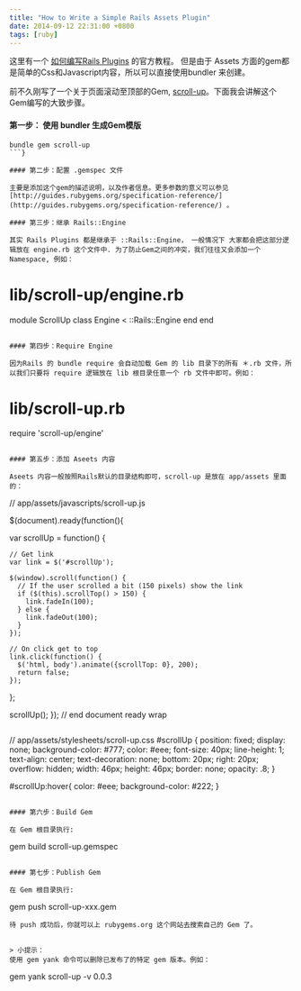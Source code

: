 ```yaml
---
title: "How to Write a Simple Rails Assets Plugin"
date: 2014-09-12 22:31:00 +0800
tags: [ruby]
---
```


这里有一个 [如何编写Rails Plugins](http://guides.rubyonrails.org/plugins.html) 的官方教程。 但是由于 Assets 方面的gem都是简单的Css和Javascript内容，所以可以直接使用bundler 来创建。

前不久刚写了一个关于页面滚动至顶部的Gem, [scroll-up](http://rubygems.org/gems/scroll-up)。下面我会讲解这个Gem编写的大致步骤。

#### 第一步： 使用 bundler 生成Gem模版

```
bundle gem scroll-up
```}

#### 第二步：配置 .gemspec 文件

主要是添加这个gem的描述说明，以及作者信息。更多参数的意义可以参见 [http://guides.rubygems.org/specification-reference/](http://guides.rubygems.org/specification-reference/) 。

#### 第三步：继承 Rails::Engine

其实 Rails Plugins 都是继承于 ::Rails::Engine， 一般情况下 大家都会把这部分逻辑放在 engine.rb 这个文件中. 为了防止Gem之间的冲突，我们往往又会添加一个 Namespace, 例如：

```
# lib/scroll-up/engine.rb
module ScrollUp
  class Engine < ::Rails::Engine
  end
end
```

#### 第四步：Require Engine

因为Rails 的 bundle require 会自动加载 Gem 的 lib 目录下的所有 ＊.rb 文件，所以我们只要将 require 逻辑放在 lib 根目录任意一个 rb 文件中即可。例如：

```
# lib/scroll-up.rb
require 'scroll-up/engine'
```

#### 第五步：添加 Aseets 内容

Aseets 内容一般按照Rails默认的目录结构即可，scroll-up 是放在 app/assets 里面的：

```
// app/assets/javascripts/scroll-up.js

$(document).ready(function(){

  var scrollUp = function() {

    // Get link
    var link = $('#scrollUp');

    $(window).scroll(function() {
      // If the user scrolled a bit (150 pixels) show the link
      if ($(this).scrollTop() > 150) {
        link.fadeIn(100);
      } else {
        link.fadeOut(100);
      }
    });

    // On click get to top
    link.click(function() {
      $('html, body').animate({scrollTop: 0}, 200);
      return false;
    });
  };

  scrollUp();
}); // end document ready wrap

```

```
// app/assets/stylesheets/scroll-up.css
#scrollUp {
  position: fixed;
  display: none;
  background-color: #777;
  color: #eee;
  font-size: 40px;
  line-height: 1;
  text-align: center;
  text-decoration: none;
  bottom: 20px;
  right: 20px;
  overflow: hidden;
  width: 46px;
  height: 46px;
  border: none;
  opacity: .8;
}

#scrollUp:hover{
  color: #eee;
  background-color: #222;
}
```

#### 第六步：Build Gem

在 Gem 根目录执行:

```
gem build scroll-up.gemspec
```

#### 第七步：Publish Gem

在 Gem 根目录执行:

```
gem push scroll-up-xxx.gem
```
待 push 成功后，你就可以上 rubygems.org 这个网站去搜索自己的 Gem 了。


> 小提示：
使用 gem yank 命令可以删除已发布了的特定 gem 版本。例如：

```
gem yank scroll-up -v 0.0.3
```
